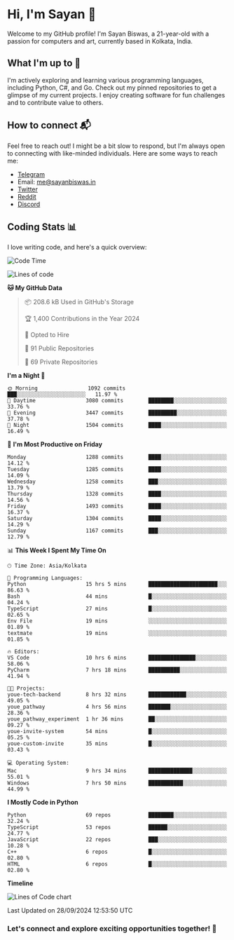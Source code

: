 # Hi, I'm Sayan 👋

Welcome to my GitHub profile! I'm Sayan Biswas, a 21-year-old with a passion for computers and art, currently based in Kolkata, India.

## What I'm up to 🚀

I'm actively exploring and learning various programming languages, including Python, C#, and Go. Check out my pinned repositories to get a glimpse of my current projects. I enjoy creating software for fun challenges and to contribute value to others.

## How to connect 📬

Feel free to reach out! I might be a bit slow to respond, but I'm always open to connecting with like-minded individuals. Here are some ways to reach me:

- [Telegram](https://t.me/dank_as_fuck)
- Email: [me@sayanbiswas.in](mailto:me@sayanbiswas.in)
- [Twitter](https://twitter.com/TheDankDel)
- [Reddit](https://www.reddit.com/user/dank_as_fuck_/)
- [Discord](https://discordapp.com/users/506536929152466945)

## Coding Stats 📊

I love writing code, and here's a quick overview:

<!--START_SECTION:waka-->
![Code Time](http://img.shields.io/badge/Code%20Time-1%2C793%20hrs%2057%20mins-blue)

![Lines of code](https://img.shields.io/badge/From%20Hello%20World%20I%27ve%20Written-6.1%20million%20lines%20of%20code-blue)

**🐱 My GitHub Data** 

> 📦 208.6 kB Used in GitHub's Storage 
 > 
> 🏆 1,400 Contributions in the Year 2024
 > 
> 💼 Opted to Hire
 > 
> 📜 91 Public Repositories 
 > 
> 🔑 69 Private Repositories 
 > 
**I'm a Night 🦉** 

```text
🌞 Morning                1092 commits        ███░░░░░░░░░░░░░░░░░░░░░░   11.97 % 
🌆 Daytime                3080 commits        ████████░░░░░░░░░░░░░░░░░   33.76 % 
🌃 Evening                3447 commits        █████████░░░░░░░░░░░░░░░░   37.78 % 
🌙 Night                  1504 commits        ████░░░░░░░░░░░░░░░░░░░░░   16.49 % 
```
📅 **I'm Most Productive on Friday** 

```text
Monday                   1288 commits        ████░░░░░░░░░░░░░░░░░░░░░   14.12 % 
Tuesday                  1285 commits        ████░░░░░░░░░░░░░░░░░░░░░   14.09 % 
Wednesday                1258 commits        ███░░░░░░░░░░░░░░░░░░░░░░   13.79 % 
Thursday                 1328 commits        ████░░░░░░░░░░░░░░░░░░░░░   14.56 % 
Friday                   1493 commits        ████░░░░░░░░░░░░░░░░░░░░░   16.37 % 
Saturday                 1304 commits        ████░░░░░░░░░░░░░░░░░░░░░   14.29 % 
Sunday                   1167 commits        ███░░░░░░░░░░░░░░░░░░░░░░   12.79 % 
```


📊 **This Week I Spent My Time On** 

```text
🕑︎ Time Zone: Asia/Kolkata

💬 Programming Languages: 
Python                   15 hrs 5 mins       ██████████████████████░░░   86.63 % 
Bash                     44 mins             █░░░░░░░░░░░░░░░░░░░░░░░░   04.24 % 
TypeScript               27 mins             █░░░░░░░░░░░░░░░░░░░░░░░░   02.65 % 
Env File                 19 mins             ░░░░░░░░░░░░░░░░░░░░░░░░░   01.89 % 
textmate                 19 mins             ░░░░░░░░░░░░░░░░░░░░░░░░░   01.85 % 

🔥 Editors: 
VS Code                  10 hrs 6 mins       ███████████████░░░░░░░░░░   58.06 % 
PyCharm                  7 hrs 18 mins       ██████████░░░░░░░░░░░░░░░   41.94 % 

🐱‍💻 Projects: 
youe-tech-backend        8 hrs 32 mins       ████████████░░░░░░░░░░░░░   49.05 % 
youe_pathway             4 hrs 56 mins       ███████░░░░░░░░░░░░░░░░░░   28.36 % 
youe_pathway_experiment  1 hr 36 mins        ██░░░░░░░░░░░░░░░░░░░░░░░   09.27 % 
youe-invite-system       54 mins             █░░░░░░░░░░░░░░░░░░░░░░░░   05.25 % 
youe-custom-invite       35 mins             █░░░░░░░░░░░░░░░░░░░░░░░░   03.43 % 

💻 Operating System: 
Mac                      9 hrs 34 mins       ██████████████░░░░░░░░░░░   55.01 % 
Windows                  7 hrs 50 mins       ███████████░░░░░░░░░░░░░░   44.99 % 
```

**I Mostly Code in Python** 

```text
Python                   69 repos            ████████░░░░░░░░░░░░░░░░░   32.24 % 
TypeScript               53 repos            ██████░░░░░░░░░░░░░░░░░░░   24.77 % 
JavaScript               22 repos            ███░░░░░░░░░░░░░░░░░░░░░░   10.28 % 
C++                      6 repos             █░░░░░░░░░░░░░░░░░░░░░░░░   02.80 % 
HTML                     6 repos             █░░░░░░░░░░░░░░░░░░░░░░░░   02.80 % 
```



**Timeline**

![Lines of Code chart](https://raw.githubusercontent.com/Dank-del/Dank-del/main/assets/bar_graph.png)


 Last Updated on 28/09/2024 12:53:50 UTC
<!--END_SECTION:waka-->

### Let's connect and explore exciting opportunities together! 🚀
